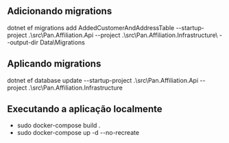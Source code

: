 ## Adicionando migrations
dotnet ef migrations add AddedCustomerAndAddressTable --startup-project .\src\Pan.Affiliation.Api --project .\src\Pan.Affiliation.Infrastructure\ --output-dir Data\Migrations

## Aplicando migrations
dotnet ef database update --startup-project .\src\Pan.Affiliation.Api --project .\src\Pan.Affiliation.Infrastructure

## Executando a aplicação localmente
- sudo docker-compose build .
- sudo docker-compose up -d --no-recreate